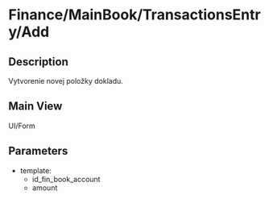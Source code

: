# Finance/MainBook/TransactionsEntry/Add

## Description

Vytvorenie novej položky dokladu.

## Main View

UI/Form

## Parameters

* template:
  * id_fin_book_account
  * amount
